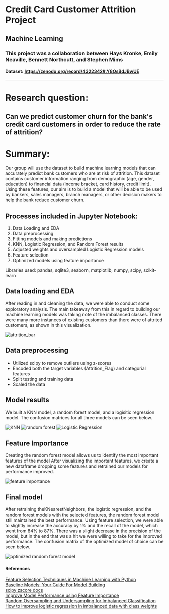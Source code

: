 # Credit Card Customer Attrition Project
## Machine Learning
### This project was a collaboration between Hays Kronke, Emily Neaville, Bennett Northcutt, and Stephen Mims
#### Dataset: https://zenodo.org/record/4322342#.Y8OsBdJBwUE
---
# Research question:
## Can we predict customer churn for the bank's credit card customers in order to reduce the rate of attrition?

# Summary:
Our group will use the dataset to build  machine learning models that can accurately predict bank customers who are at risk of attrition. This dataset contains customer information ranging from demographic (age, gender, education) to financial data (income bracket, card history, credit limit). Using these features, our aim is to build a model that will be able to be used by bankers, sales managers, branch managers, or other decision makers to help the bank reduce customer churn.

## Processes included in Jupyter Notebook:
1. Data Loading and EDA
2. Data preprocessing
3. Fitting models and making predictions
4. KNN, Logistic Regression, and Random Forest results
5. Adjusted weights and oversampled Logistic Regression models
6. Feature selection
7. Optimized models using feature importance

Libraries used: pandas, sqlite3, seaborn, matplotlib, numpy, scipy, scikit-learn

## Data loading and EDA
After reading in and cleaning the data, we were able to conduct some exploratory analysis. The main takeaway from this in regard to building our machine learning models was taking note of the imbalanced classes. There were many more instances of existing customers than there were of attrited customers, as shown in this visualization.

![attrition_bar](https://github.com/hdkronke/Project4/blob/main/Figures/attrition_bar.png)

## Data preprocessing
- Utilized scipy to remove outliers using z-scores
- Encoded both the target variables (Attrition_Flag) and categorial features
- Split testing and training data
- Scaled the data

## Model results
We built a KNN model, a random forest model, and a logisitic regression model. The confusion matrices for all three models can be seen below.

![KNN](https://github.com/hdkronke/Project4/blob/main/Figures/KNN.png)
![random forest](https://github.com/hdkronke/Project4/blob/main/Figures/RandomForest.png)
![Logistic Regression](https://github.com/hdkronke/Project4/blob/main/Figures/LogisticRegression.png)

## Feature Importance
Creating the random forest model allows us to identify the most important features of the model
After visualizing the important features, we create a new dataframe dropping some features and retrained our models for performance improved.

![feature importance](https://github.com/hdkronke/Project4/blob/main/Figures/feature_importances.png)

## Final model
After retraining theKNearestNeighbors, the logistic regression, and the random forest models with the selected features, the random forest model still maintained the best performance. Using feature selection, we were able to slightly increase the accuracy by 1% and the recall of the model, which went from 84% to 87%. There was a slight decrease in the precision of the model, but in the end that was a hit we were willing to take for the improved performance. The confusion matrix of the optimized model of choice can be seen below.

![optimized random forest model](https://github.com/hdkronke/Project4/blob/main/Figures/RF_optimized.png)

#### References
[Feature Selection Techniques in Machine Learning with Python](https://towardsdatascience.com/feature-selection-techniques-in-machine-learning-with-python-f24e7da3f36e)<br/>
[Baseline Models: Your Guide For Model Building](https://towardsdatascience.com/baseline-models-your-guide-for-model-building-1ec3aa244b8d)<br/>
[scipy zscore docs](https://docs.scipy.org/doc/scipy/reference/generated/scipy.stats.zscore.html)<br/>
[Improve Model Performance using Feature Importance](https://towardsdatascience.com/improve-model-performance-using-feature-importance-55742402fadc)<br/>
[Random Oversampling and Undersampling for Imbalanced Classification](https://machinelearningmastery.com/random-oversampling-and-undersampling-for-imbalanced-classification/)<br/>
[How to improve logistic regression in imbalanced data with class weights](https://medium.com/@data.science.enthusiast/how-to-improve-logistic-regression-in-imbalanced-data-with-class-weights-1693719136aa)<br/>
